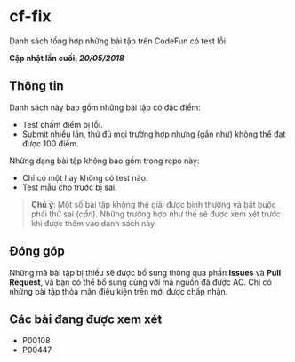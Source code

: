 # cf-fix
Danh sách tổng hợp những bài tập trên CodeFun có test lỗi.

**Cập nhật lần cuối: _20/05/2018_**

## Thông tin
Danh sách này bao gồm những bài tập có đặc điểm:
- Test chấm điểm bị lỗi.
- Submit nhiều lần, thử đủ mọi trường hợp nhưng (gần như) không thể đạt được 100 điểm.

Những dạng bài tập không bao gồm trong repo này:
- Chỉ có một hay không có test nào.
- Test mẫu cho trước bị sai.

> **Chú ý**: Một số bài tập không thể giải được bình thường và bắt buộc phải thử sai (_cắn_). Những trường hợp như thế sẽ được xem xét trước khi được thêm vào danh sách này.

## Đóng góp
Những mã bài tập bị thiếu sẽ được bổ sung thông qua phần **Issues** và **Pull Request**, và bạn có thể bổ sung cùng với mã nguồn đã được AC. Chỉ có những bài tập thỏa mãn điều kiện trên mới được chấp nhận.

## Các bài đang được xem xét
- P00108
- P00447